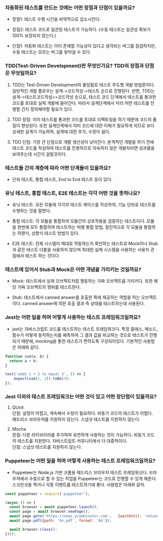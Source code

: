 ### 자동화된 테스트를 만드는 것에는 어떤 장점과 단점이 있을까요?
 
 * 장점1: 테스트 수행 시간을 비약적으로 감소시킨다.
 * 장점2: 테스트 코드로 일관된 테스트가 가능하다. (수동 테스트는 일관성 확보가 100% 보장되지 않는다.)

 * 단점1: 자동화 테스트는 이미 존재할 가능성이 있다고 생각되는 버그를 점검하지만, 수동 테스트는  모르는 버그를 찾아낼 수 있다.


### TDD(Test-Driven Development)란 무엇인가요? TDD의 장점과 단점은 무엇일까요?

  1. TDD는 Test-Driven Development의 줄임말로 테스트 주도형 개발 방법론이다. 일반적인 개발 플로우는 설계->코드작성->테스트 순으로 진행된다. 반면, TDD는 설계->테스트코드작성=>코드작성 순으로, 테스트 코드 단계에서 테스트를 통과한 코드를 토대로 실제 개발에 들어간다. 따라서 설계단계에서 미리 어떤 테스트를 진행할 건지 정의해야할 필요가 있다.

  2. TDD 장점: 이미 테스트를 통과한 코드를 토대로 리팩토링을 하기 때문에 코드의 품질이 향상된다. 또한 설계단계에서 이미 코드에 대한 이해가 필요하게 되므로 보다 상세한 설계가 가능하며, 설계에 대한 추가, 수정이 쉽다.

  3. TDD 단점: 가장 큰 단점으로 개발 생산성이 낮아진다. 본격적인 개발을 하기 전에 테스트 코드를 작성하여 테스트를 진행하므로 익숙하지 않은 개발자라면 성과물을 보여주는데 시간이 걸릴것이다. 

### 테스트들 간의 계층에 따라 어떤 단계들이 있을까요?

  * 단위 테스트, 통합 테스트, End to End 테스트 등이 있다.

### 유닛 테스트, 통합 테스트, E2E 테스트는 각각 어떤 것을 뜻하나요?

  * 유닛 테스트: 모든 모듈에 각각의 테스트 케이스를 작성하여, 기능 단위로 테스트를 수행하는 것을 말한다.

  * 통합 테스트: 각 모듈을 통합하여 모듈간의 상호작용을 검증하는 테스트이다. 모듈을 한번에 모두 통합하여 테스트하는 빅뱅 통합 방법, 점진적으로 각 모듈을 통합하는 하향식, 상향식 테스트 방법이 있다.

  * E2E 테스트: 전체 시스템이 제대로 작동하는지 확인하는 테스트로 Mock이나 Stub과 같은 테스트 더블을 사용하지 않으며 최대한 실제 시스템을 사용하는 사용자 관점에서 테스트 하는 것이다.

### 테스트에 있어서 Stub과 Mock은 어떤 개념을 가리키는 것일까요?

  * Mock: 테스트에서 실제 오브젝트처럼 행동하는 가짜 오브젝트를 가리키다. 또한 해당 가짜 오브젝트의 행위를 테스트한다.

  * Stub: 테스트에서 canned answer를 호출한 쪽에 제공하는 역할을 하는 오브젝트이다. canned answer에 의한 호출 결과 즉 상태를 테스트하는데 사용된다.

### Jest는 어떤 일을 하며 어떻게 사용하는 테스트 프레임워크일까요?

  * jest는 자바스크립트 코드를 테스트하는 테스트 프레임워크다. 특정 클래스, 메소드, 함수가 어떻게 동작하는지를 예측하여 그 결과 값을 비교하는 것으로 테스트가 진행되기 때문에, mocking을 통한 테스트가 편하도록 구성되어있다. 기본적인 사용법은 아래와 같다.
  ``` js
  function sum(a, b) {
    return a + b;
  }
  
  test('adds 1 + 2 to equal 3', () => {
      expect(sum(1, 2)).toBe(3);
  });
  ```

### Jest 이외의 테스트 프레임워크는 어떤 것이 있고 어떤 장단점이 있을까요?

  1. QUnit  
   단점: 설정이 어렵고, 계속해서 수정이 필요하다. 비동기 코드의 테스트가 어렵다. 헤드리스 브라우저를 지원하지 않는다. 스냅샷 테스트를 지원하지 않는다.

  2. Mocha  
   장점: 다른 라이브러라를 추가하여 유연하게 사용하는 것이 가능하다. 비동기 코드의 테스트를 지원한다. 자바스트립트 커뮤니티에서 더 대중적이다.   
   단점: 스냅샷 테스트를 지원하지 않는다.

### Puppeteer는 어떤 일을 하며 어떻게 사용하는 테스트 프레임워크일까요?

  * Puppeteer는 Node.js 기반 크롬용 헤드리스 브라우저 테스트 프레임워크다. 브라우저에서 수동으로 할 수 있는 작업을 Puppeteer는 코드로 진행할 수 있게 해준다. 스크린샷을 찍거나 각종 이벤트를 테스트하기에 좋다.
  사용법은 아래와 같아.
  ``` js
  const puppeteer = require('puppeteer');

  (async () => {
    const browser = await puppeteer.launch();
    const page = await browser.newPage();
    await page.goto('https://news.ycombinator.com',   {waitUntil: 'networkidle2'});
    await page.pdf({path: 'hn.pdf', format: 'A4'});
  
    await browser.close();
  })();
  ```